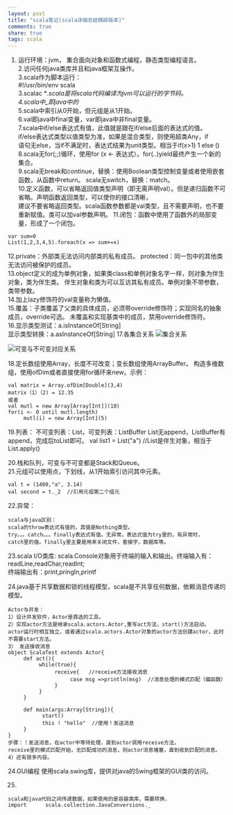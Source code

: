```yaml
---
layout: post
title: "scala笔记(scala详细总结精辟版本)" 
comments: true
share: true
tags: scala
---
```


1. 运行环境：jvm， 集合面向对象和函数式编程，静态类型编程语言。<br>
2.访问任何java类库并且和java框架互操作。<br>
3.scala作为脚本运行：<br>
#!/usr/bin/env scala<br>
3.scalac **.scala是将scala代码编译为jvm可以运行的字节码。<br>
4.scala中_即java中的*<br>
5.scala中索引从0开始，但元组是从1开始。<br>
6.val即java中final变量，var即java中非final变量。<br>
7.scala中if/else表达式有值，此值就是跟在if/else后面的表达式的值。<br>
if/else表达式类型以值类型为准，如果是混合类型，则使用超类Any，if<br>
语句无else，当if不满足时，表达式结果为unit类型。相当于if(x>1) 1 else ()<br>
8.scala无for(;;)循环，使用for (x <- 表达式）。for(..)yield最终产生一个新的集合。<br>
9.scala无break和continue，替换：使用Boolean类型控制变量或者使用嵌套函数，从函数中return。
scala无switch，替换：match。<br>
10.定义函数，可以省略返回值类型声明（即无需声明val）。但是递归函数不可省略。声明函数返回类型，可以使你的接口清晰，<br>
建议不要省略返回类型。scala函数参数都是val类型，且不需要声明，也不要重新赋值。类可以加val参数声明。
11.闭包：函数中使用了函数外的局部变量，形成了一个闭包。<br>

```
var sum=0
List(1,2,3,4,5).foreach(x => sum+=x)
```

12.private：外部类无法访问内部类的私有成员。
protected：同一包中的其他类无法访问被保护的成员。<br>
13.object定义的成为单例对象，如果类class和单例对象名字一样，则对象为伴生对象，类为伴生类。
伴生对象和类为可以互访其私有成员。单例对象不带参数，类带参数。<br>
14.加上lazy修饰符的val变量称为懒值。<br>
15.覆盖：子类覆盖了父类的具体成员，必须带override修饰符；实现同名的抽象成员，override可选。
未覆盖和实现基类中的成员，禁用override修饰符。<br>
16.显示类型测试：a.isInstanceOf[String]<br>
显示类型转换：a.asInstanceOf[String]
17.各集合关系
![集合关系](http://1oscar.github.io/photos/blogPhotos/scala%E7%AC%94%E8%AE%B0/scala%E7%AC%94%E8%AE%B01.png)

![可变与不可变对应关系](http://1oscar.github.io/photos/blogPhotos/scala%E7%AC%94%E8%AE%B0/scala%E7%AC%94%E8%AE%B02.png)

 
18.定长数组使用Array，长度不可改变；变长数组使用ArrayBuffer。
构造多维数组，使用ofDim或者直接使用for循环来new。示例：

```
val matrix = Array.ofDim[Double](3,4)
matrix（1）（2) = 12.35
或者
val mutl = new Array[Array[Int]](10)
for(i <- 0 until mutl.length)
     mutl(i) = new Array[Int](5)
```

19.列表：
不可变列表：List，可变列表：ListBuffer
List无append，ListBuffer有append，完成后toList即可。
val list1 = List("a") //List是伴生对象，相当于List.apply()
<br>

20.栈和队列，可变与不可变都是Stack和Queue。<br>
21.元组可以使用点，下划线，从1开始索引访问其中元素。<br>

```
val t = (1400,"a", 3.14)
val second = t._2  //引用元祖第二个组元
```

22.异常：

```
scala与java区别：
scala的throw表达式有值的，其值是Nothing类型。
try。。。catch。。。finally表达式有值。无异常，表达式值为try里的，有异常时，
catch里的值。finally里主要是用来关闭文件，套接字，数据库等。
```

23.scala I/O类库:
scala.Console对象用于终端的输入和输出。终端输入有：readLine,readChar,readInt;<br>
终端输出有：print,pringIn,printf

24.java基于共享数据和锁的线程模型，scala是不共享任何数据，依赖消息传递的模型。

```
Actor与并发：
1）设计并发软件，Actor是首选的工具。
2）实现actor方法是继承scala.actors.Actor,重写act方法，start()方法启动。
actor运行时相互独立，或者通过scala.actors.Actor对象的actor方法创建actor，此时不需要start方法。
3） 发送接收消息
object ScalaTest extends Actor{
     def act(){
          while(true){
               receive{   //receive方法接收消息
                    case msg =>println(msg)  //消息处理的模式匹配（偏函数）
               }
          }
     }
     
     def main(args:Array[String]){
           start()
           this ! "hello"  //使用！发送消息
     }
}
步骤：！发送消息，在actor中等待处理，直到actor调用receive方法，
receive里的模式匹配开始，无匹配成功的消息，则actor消息堵塞，直到收到匹配的消息。
4）还有很多内容。
```

24.GUI编程
使用scala.swing库，提供对java的Swing框架的GUI类的访问。<br>

25.

```
scala和java代码之间传递数据，如果使用的是容器类库，需要转换，
import      scala.collection.JavaConversions._
```





